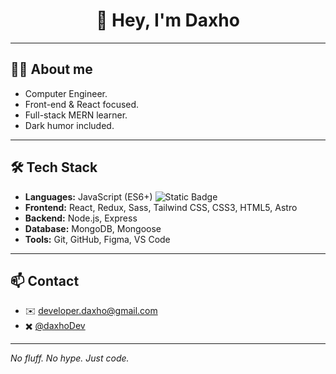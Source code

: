 <h1 align="center">👋 Hey, I'm Daxho</h1>

---

## 🧑‍💻 About me

- Computer Engineer.
- Front-end & React focused.  
- Full-stack MERN learner.  
- Dark humor included.

---

## 🛠 Tech Stack

- **Languages:** JavaScript (ES6+)
![Static Badge](https://img.shields.io/badge/react?style=flat-square&logo=react&logoColor=ffffff&logoSize=auto&label=React&labelColor=555555&color=0000ff)
- **Frontend:** React, Redux, Sass, Tailwind CSS, CSS3, HTML5, Astro
- **Backend:** Node.js, Express 
- **Database:** MongoDB, Mongoose
- **Tools:** Git, GitHub, Figma, VS Code

---

## 📫 Contact

- ✉️ developer.daxho@gmail.com
- ✖️ [@daxhoDev](https://x.com/daxhoDev)

---

_No fluff. No hype. Just code._
